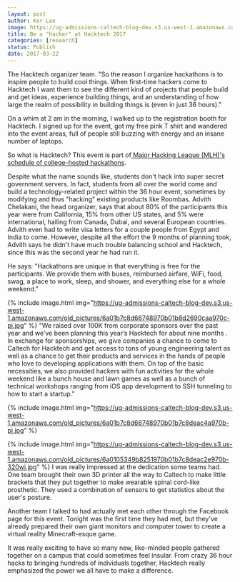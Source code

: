 ```yaml
---
layout: post
author: Ker Lee
image: https://ug-admissions-caltech-blog-dev.s3.us-west-1.amazonaws.com/old_pictures/6a01b7c8d66748970b01b7c8deab9c970b-pi.jpg
title: Be a "hacker" at Hacktech 2017
categories: [research]
status: Publish
date: 2017-03-22
---
```


<div class="photo-caption caption-xid-6a01b7c8d66748970b01b7c8deab9c970b" id="caption-xid-6a01b7c8d66748970b01b7c8deab9c970b">The Hacktech organizer team. "So the reason I organize hackathons is to inspire people to build cool things. When first-time hackers come to Hacktech I want them to see the different kind of projects that people build and get ideas, experience building things, and an understanding of how large the realm of possibility in building things is (even in just 36 hours)."

On a whim at 2 am in the morning, I walked up to the registration booth for Hacktech. I signed up for the event, got my free pink T shirt and wandered into the event areas, full of people still buzzing with energy and an insane number of laptops.

So what is Hacktech? This event is part of<a href="https://mlh.io/seasons/na-2017/events"> Major Hacking League (MLH)'s schedule of college-hosted hackathons</a>.

Despite what the name sounds like, students don't hack into super secret government servers. In fact, students from all over the world come and build a technology-related project within the 36 hour event, sometimes by modifying and thus "hacking" existing products like Roombas. Advith Chelakani, the head organizer, says that about 80% of the participants this year were from California, 15% from other US states, and 5% were international, hailing from Canada, Dubai, and several European countries. Advith even had to write visa letters for a couple people from Egypt and India to come. However, despite all the effort the 9 months of planning took, Advith says he didn't have much trouble balancing school and Hacktech, since this was the second year he had run it.

He says: "Hackathons are unique in that everything is free for the participants. We provide them with buses, reimbursed airfare, WiFi, food, swag, a place to work, sleep, and shower, and everything else for a whole weekend."

{% include image.html img="https://ug-admissions-caltech-blog-dev.s3.us-west-1.amazonaws.com/old_pictures/6a01b7c8d66748970b01b8d2690caa970c-pi.jpg" %}
"We raised over 100K from corporate sponsors over the past year and we’ve been planning this year’s Hacktech for about nine months . In exchange for sponsorships, we give companies a chance to come to Caltech for Hacktech and get access to tons of young engineering talent as well as a chance to get their products and services in the hands of people who love to developing applications with them. On top of the basic necessities, we also provided hackers with fun activities for the whole weekend like a bunch house and lawn games as well as a bunch of technical workshops ranging from iOS app development to SSH tunneling to how to start a startup."

{% include image.html img="https://ug-admissions-caltech-blog-dev.s3.us-west-1.amazonaws.com/old_pictures/6a01b7c8d66748970b01b7c8deac4a970b-pi.jpg" %}


{% include image.html img="https://ug-admissions-caltech-blog-dev.s3.us-west-1.amazonaws.com/old_pictures/6a0105349b8251970b01b7c8deac2e970b-320wi.jpg" %}
I was really impressed at the dedication some teams had. One team brought their own 3D printer all the way to Caltech to make little brackets that they put together to make wearable spinal cord-like prosthetic. They used a combination of sensors to get statistics about the user's posture.

Another team I talked to had actually met each other through the Facebook page for this event. Tonight was the first time they had met, but they've already prepared their own giant monitors and computer tower to create a virtual reality Minecraft-esque game.

It was really exciting to have so many new, like-minded people gathered together on a campus that could sometimes feel insular. From crazy 36 hour hacks to bringing hundreds of individuals together, Hacktech really emphasized the power we all have to make a difference.

